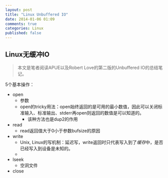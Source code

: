 ```yaml
---
layout: post
title: "Linux Unbuffered IO"
date: 2014-01-06 01:09
comments: true
categories: Linux
published: false
---
```


## Linux无缓冲IO

> 本文是笔者阅读APUE以及Robert Love的<Linux System Programming Talking Directly to the Kernel and C Library>第二版的Unbuffered IO的总结笔记。

5个基本操作：
+ open
    + 参数
    + open的tricky用法：open始终返回的是可用的最小数值，因此可以关闭标准输入、标准输出、stderr再open则返回的数值是可以知道的。
        + 该种方法也是dup2的作用
+ read
    + read返回值大于0小于参数bufsize的原因
+ write
    + Unix, Linux的写机制：延迟写，write返回时只代表写入到了*缓存*中，是否已经写入到设备是未知的。
    + 
+ lseek
    + 空洞文件
+ close
